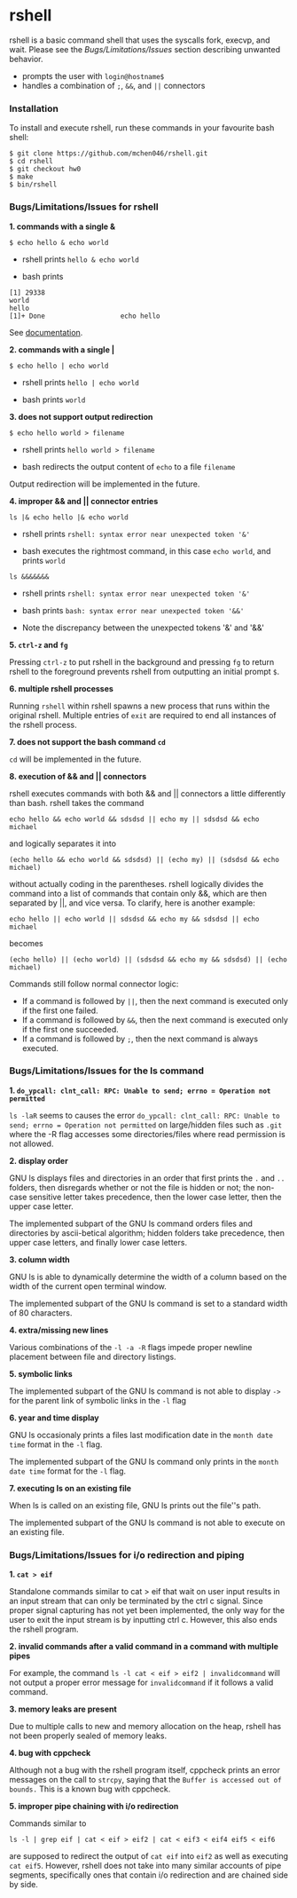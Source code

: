 # rshell
rshell is a basic command shell that uses the syscalls fork, execvp, and wait. Please see the *Bugs/Limitations/Issues* section describing unwanted behavior.
- prompts the user with `login@hostname$ ` 
- handles a combination of `;`, `&&`, and `||` connectors

### Installation
To install and execute rshell, run these commands in your favourite bash shell:
```
$ git clone https://github.com/mchen046/rshell.git
$ cd rshell
$ git checkout hw0
$ make
$ bin/rshell
```
### Bugs/Limitations/Issues for rshell
**1. commands with a single &**

`$ echo hello & echo world` 

- rshell prints `hello & echo world`

- bash prints 
```
[1] 29338
world
hello
[1]+ Done					echo hello
```
See [documentation](http://bashitout.com/2013/05/18/Ampersands-on-the-command-line.html).

**2. commands with a single |**

`$ echo hello | echo world`

- rshell prints `hello | echo world`

- bash prints `world`

**3. does not support output redirection**

`$ echo hello world > filename`
 
- rshell prints `hello world > filename`

- bash redirects the output content of `echo` to a file `filename`

Output redirection will be implemented in the future.

**4. improper && and || connector entries**

`ls |& echo hello |& echo world`

- rshell prints `rshell: syntax error near unexpected token '&'`

- bash executes the rightmost command, in this case `echo world`, and prints `world`

`ls &&&&&&&`

- rshell prints `rshell: syntax error near unexpected token '&'`

- bash prints `bash: syntax error near unexpected token '&&'`

- Note the discrepancy between the unexpected tokens '&' and '&&'

**5. `ctrl-z` and `fg`**

Pressing `ctrl-z` to put rshell in the background and pressing `fg` to return rshell to the foreground prevents rshell from outputting an initial prompt `$`.

**6. multiple rshell processes**

Running `rshell` within rshell spawns a new process that runs within the original rshell. Multiple entries of `exit` are required to end all instances of the rshell process.

**7. does not support the bash command `cd`**

`cd` will be implemented in the future.

**8. execution of && and || connectors**

rshell executes commands with both && and || connectors a little differently than bash. rshell takes the command

`echo hello && echo world && sdsdsd || echo my || sdsdsd && echo michael` 

and logically separates it into 

`(echo hello && echo world && sdsdsd) || (echo my) || (sdsdsd && echo michael)`

without actually coding in the parentheses. rshell logically divides the command into a list of commands that contain only &&, which are then separated by ||, and vice versa. To clarify, here is another example:

`echo hello || echo world || sdsdsd && echo my && sdsdsd || echo michael` 

becomes

`(echo hello) || (echo world) || (sdsdsd && echo my && sdsdsd) || (echo michael)`

Commands still follow normal connector logic:
- If a command is followed by `||`, then the next command is executed only if the first one failed.
- If a command is followed by `&&`, then the next command is executed only if the first one succeeded.
- If a command is followed by `;`, then the next command is always executed.

### Bugs/Limitations/Issues for the ls command

**1. `do_ypcall: clnt_call: RPC: Unable to send; errno = Operation not permitted`**

`ls -laR` seems to causes the error `do_ypcall: clnt_call: RPC: Unable to send; errno = Operation not permitted` on large/hidden files such as `.git` where the -R flag accesses some directories/files where read permission is not allowed.

**2. display order**

GNU ls displays files and directories in an order that first prints the `.` and `..` folders, then disregards whether or not the file is hidden or not; the non-case sensitive letter takes precedence, then the lower case letter, then the upper case letter.

The implemented subpart of the GNU ls command orders files and directories by ascii-betical algorithm; hidden folders take precedence, then upper case letters, and finally lower case letters.

**3. column width**

GNU ls is able to dynamically determine the width of a column based on the width of the current open terminal window.

The implemented subpart of the GNU ls command is set to a standard width of 80 characters.

**4. extra/missing new lines**

Various combinations of the `-l -a -R` flags impede proper newline placement between file and directory listings.

**5. symbolic links**

The implemented subpart of the GNU ls command is not able to display `->` for the parent link of symbolic links in the `-l` flag

**6. year and time display**

GNU ls occasionaly prints a files last modification date in the `month date time` format in the `-l` flag.

The implemented subpart of the GNU ls command only prints in the `month date time` format for the `-l` flag.  

**7. executing ls on an existing file**

When ls is called on an existing file, GNU ls prints out the file''s path.

The implemented subpart of the GNU ls command is not able to execute on an existing file.

### Bugs/Limitations/Issues for i/o redirection and piping

**1. `cat > eif`**

Standalone commands similar to cat > eif that wait on user input results in an input stream that can only be terminated by the ctrl c signal. Since proper signal capturing has not yet been implemented, the only way for the user to exit the input stream is by inputting ctrl c. However, this also ends the rshell program.

**2. invalid commands after a valid command in a command with multiple pipes**

For example, the command `ls -l cat < eif > eif2 | invalidcommand` will not output a proper error message for `invalidcommand` if it follows a valid command.

**3. memory leaks are present**

Due to multiple calls to new and memory allocation on the heap, rshell has not been properly sealed of memory leaks.

**4. bug with cppcheck**

Although not a bug with the rshell program itself, cppcheck prints an error messages on the call to `strcpy`, saying that the `Buffer is accessed out of bounds.` This is a known bug with cppcheck.

**5. improper pipe chaining with i/o redirection**

Commands similar to

`ls -l | grep eif | cat < eif > eif2 | cat < eif3 < eif4 eif5 < eif6`

are supposed to redirect the output of `cat eif` into `eif2` as well as executing `cat eif5`. However, rshell does not take into many similar accounts of pipe segments, specifically ones that contain i/o redirection and are chained side by side.




